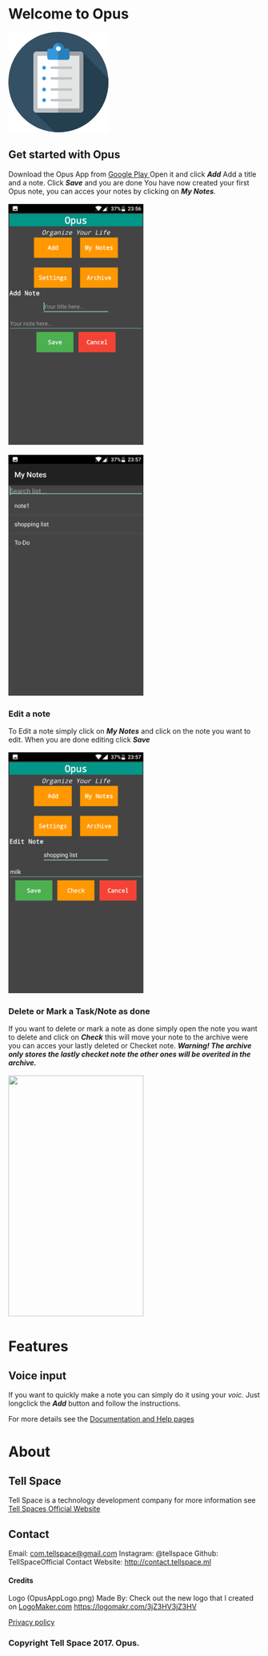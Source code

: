 # Welcome to Opus
<img src="OpusAppLogo.png">
<br>

## Get started with Opus

Download the Opus App from <a href="#"> Google Play </a>
Open it and click ***Add***
Add a title and a note.
Click ***Save*** and you are done
You have now created your first Opus note, you can acces your notes by clicking on ***My Notes***.
<br>
<br>
<img src="Screenshot_20170603-235646.png" width="270" height="480">
<br>
<br>
<img src="Screenshot_20170603-235728.png" width="270" height="480">
<br>

### Edit a note

To Edit a note simply click on ***My Notes*** and click on the note you want to edit.
When you are done editing click ***Save***
<br>
<br>
<img src="Screenshot_20170603-235737.png" width="270" height="480">
<br>

### Delete or Mark a Task/Note as done

If you want to delete or mark a note as done simply open the note you want to delete and click on ***Check*** this will move your note to the archive were you can acces your lastly deleted or Checket note.
***Warning! The archive only stores the lastly checket note the other ones will be overited in the archive.***
<br>
<br>
<img src="" width="270" height="480">
<br>

# Features

## Voice input

If you want to quickly make a note you can simply do it using your _voic_. Just longclick the ***Add*** button and follow the instructions.




For more details see the <a href="#"> Documentation and Help pages </a>
# About

## Tell Space

Tell Space is a technology development company for more information see <a href="http://tellspace.ml"> Tell Spaces Official Website </a>

## Contact

Email: com.tellspace@gmail.com
Instagram: @tellspace
Github: TellSpaceOfficial
Contact Website: <a href="http://contact.tellspace.ml"> http://contact.tellspace.ml </a>


#### Credits
Logo (OpusAppLogo.png) Made By:
 Check out the new logo that I created on <a href="http://logomakr.com" title="Logo Maker">LogoMaker.com</a> https://logomakr.com/3jZ3HV3jZ3HV

<a target="_blank" href="http://privacypolicies.com/privacy/view/6Hu1Fi">Privacy policy</a>
### Copyright Tell Space 2017. Opus.
